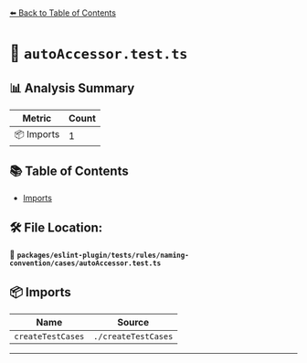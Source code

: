 [⬅️ Back to Table of Contents](../../../../../../index.md)

# 📄 `autoAccessor.test.ts`

## 📊 Analysis Summary

| Metric | Count |
|--------|-------|
| 📦 Imports | 1 |

## 📚 Table of Contents

- [Imports](#imports)

## 🛠️ File Location:
📂 **`packages/eslint-plugin/tests/rules/naming-convention/cases/autoAccessor.test.ts`**

## 📦 Imports

| Name | Source |
|------|--------|
| `createTestCases` | `./createTestCases` |


---